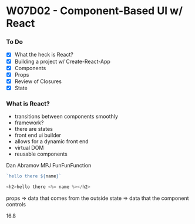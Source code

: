 # W07D02 - Component-Based UI w/ React

### To Do
- [x] What the heck is React?
- [x] Building a project w/ Create-React-App
- [x] Components
- [x] Props
- [x] Review of Closures
- [x] State

### What is React?
* transitions between components smoothly
* framework?
* there are states
* front end ui builder
* allows for a dynamic front end
* virtual DOM
* reusable components

Dan Abramov
MPJ FunFunFunction

```js
`hello there ${name}`

<h2>hello there <%= name %></h2>
```


props => data that comes from the outside
state => data that the component controls

16.8
